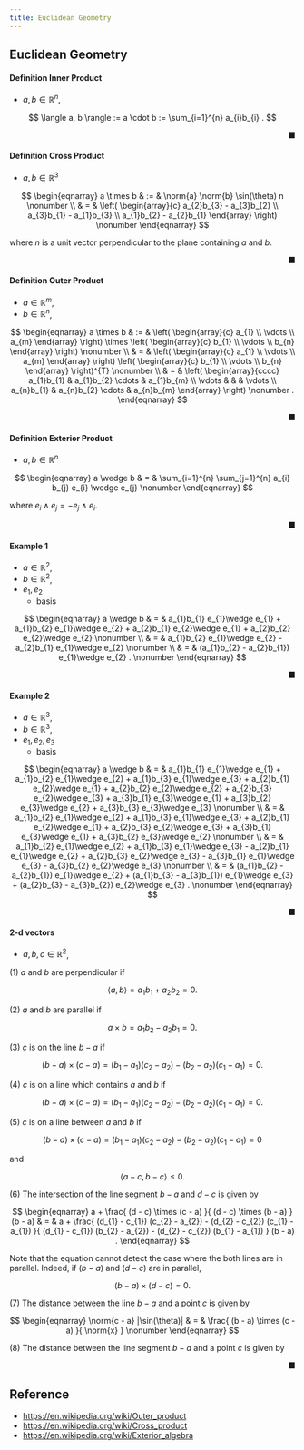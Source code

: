 ```yaml
---
title: Euclidean Geometry
---
```


## Euclidean Geometry

#### Definition Inner Product
- $a, b \in \mathbb{R}^{n}$,

$$
    \langle a, b \rangle
    :=
    a \cdot b
    :=
    \sum_{i=1}^{n}
        a_{i}b_{i}
    .
$$

<div class="end-of-statement" style="text-align: right">■</div>

#### Definition Cross Product
- $a, b \in \mathbb{R}^{3}$

$$
\begin{eqnarray}
    a \times b
    & := &
        \norm{a}
        \norm{b}
        \sin(\theta)
        n
    \nonumber
    \\
    & = &
        \left(
            \begin{array}{c}
                a_{2}b_{3} - a_{3}b_{2}
                \\
                a_{3}b_{1} - a_{1}b_{3}
                \\
                a_{1}b_{2} - a_{2}b_{1}
            \end{array}
        \right)
    \nonumber
\end{eqnarray}
$$

where $n$ is a unit vector perpendicular to the plane containing $a$ and $b$.

<div class="end-of-statement" style="text-align: right">■</div>

#### Definition Outer Product
- $a \in \mathbb{R}^{m}$,
- $b \in \mathbb{R}^{n}$,

$$
\begin{eqnarray}
    a \times b
    & := &
        \left(
            \begin{array}{c}
                a_{1}
                \\
                \vdots 
                \\
                a_{m}
            \end{array}
        \right)
        \times
        \left(
            \begin{array}{c}
                b_{1}
                \\
                \vdots 
                \\
                b_{n}
            \end{array}
        \right)
    \nonumber
    \\
    & = &
        \left(
            \begin{array}{c}
                a_{1}
                \\
                \vdots 
                \\
                a_{m}
            \end{array}
        \right)
        \left(
            \begin{array}{c}
                b_{1}
                \\
                \vdots 
                \\
                b_{n}
            \end{array}
        \right)^{T}
    \nonumber
    \\
    & = &
        \left(
            \begin{array}{cccc}
                a_{1}b_{1} & a_{1}b_{2} \cdots & a_{1}b_{m}
                \\
                \vdots & & & \vdots
                \\
                a_{n}b_{1} & a_{n}b_{2} \cdots & a_{n}b_{m}
            \end{array}
        \right)
    \nonumber
    .
\end{eqnarray}
$$

<div class="end-of-statement" style="text-align: right">■</div>

#### Definition Exterior Product
- $a, b \in \mathbb{R}^{n}$

$$
\begin{eqnarray}
    a \wedge b
    & = &
        \sum_{i=1}^{n}
        \sum_{j=1}^{n}
            a_{i}
            b_{j}
            e_{i}
            \wedge
            e_{j}
    \nonumber
\end{eqnarray}
$$

where $e_{i} \wedge e_{j} = -e_{j} \wedge e_{i}$.

<div class="end-of-statement" style="text-align: right">■</div>

#### Example 1
- $a \in \mathbb{R}^{2}$,
- $b \in \mathbb{R}^{2}$,
- $e_{1}, e_{2}$
    - basis

$$
\begin{eqnarray}
    a \wedge b
    & = &
        a_{1}b_{1} e_{1}\wedge e_{1}
        +
        a_{1}b_{2} e_{1}\wedge e_{2}
        +
        a_{2}b_{1} e_{2}\wedge e_{1}
        +
        a_{2}b_{2} e_{2}\wedge e_{2}
    \nonumber
    \\
    & = &
        a_{1}b_{2} e_{1}\wedge e_{2}
        -
        a_{2}b_{1} e_{1}\wedge e_{2}
    \nonumber
    \\
    & = &
        (a_{1}b_{2} - a_{2}b_{1}) e_{1}\wedge e_{2}
    .
    \nonumber
\end{eqnarray}
$$

<div class="end-of-statement" style="text-align: right">■</div>

#### Example 2
- $a \in \mathbb{R}^{3}$,
- $b \in \mathbb{R}^{3}$,
- $e_{1}, e_{2}, e_{3}$
    - basis

$$
\begin{eqnarray}
    a \wedge b
    & = &
        a_{1}b_{1} e_{1}\wedge e_{1} 
        +
        a_{1}b_{2} e_{1}\wedge e_{2}
        +
        a_{1}b_{3} e_{1}\wedge e_{3}
        +
        a_{2}b_{1} e_{2}\wedge e_{1}
        +
        a_{2}b_{2} e_{2}\wedge e_{2}
        +
        a_{2}b_{3} e_{2}\wedge e_{3}
        +
        a_{3}b_{1} e_{3}\wedge e_{1}
        +
        a_{3}b_{2} e_{3}\wedge e_{2}
        +
        a_{3}b_{3} e_{3}\wedge e_{3}
    \nonumber
    \\
    & = &
        a_{1}b_{2} e_{1}\wedge e_{2}
        +
        a_{1}b_{3} e_{1}\wedge e_{3}
        +
        a_{2}b_{1} e_{2}\wedge e_{1}
        +
        a_{2}b_{3} e_{2}\wedge e_{3}
        +
        a_{3}b_{1} e_{3}\wedge e_{1}
        +
        a_{3}b_{2} e_{3}\wedge e_{2}
    \nonumber
    \\
    & = &
        a_{1}b_{2} e_{1}\wedge e_{2}
        +
        a_{1}b_{3} e_{1}\wedge e_{3}
        -
        a_{2}b_{1} e_{1}\wedge e_{2}
        +
        a_{2}b_{3} e_{2}\wedge e_{3}
        -
        a_{3}b_{1} e_{1}\wedge e_{3}
        -
        a_{3}b_{2} e_{2}\wedge e_{3}
    \nonumber
    \\
    & = &
        (a_{1}b_{2} - a_{2}b_{1}) e_{1}\wedge e_{2}
        +
        (a_{1}b_{3} - a_{3}b_{1}) e_{1}\wedge e_{3}
        +
        (a_{2}b_{3} - a_{3}b_{2}) e_{2}\wedge e_{3}
    .
    \nonumber
\end{eqnarray}
$$

<div class="end-of-statement" style="text-align: right">■</div>

#### 2-d vectors
- $a, b, c \in \mathbb{R}^{2}$,

(1) $a$ and $b$ are perpendicular if

$$
    \langle a, b \rangle
    =
    a_{1}b_{1}
    +
    a_{2}b_{2}
    =
    0.
$$

(2) $a$ and $b$ are parallel if

$$
    a \times b
    =
    a_{1}b_{2} - a_{2}b_{1}
    =
    0
    .
$$

(3) $c$ is on the line $b - a$ if 

$$
    (b - a) \times (c - a)
    =
        (b_{1} - a_{1})(c_{2} - a_{2})
        -
        (b_{2} - a_{2})(c_{1} - a_{1})
    =
    0
    .
$$

(4) $c$ is on a line which contains $a$ and $b$ if 

$$
    (b - a) \times (c - a)
    =
        (b_{1} - a_{1})(c_{2} - a_{2})
        -
        (b_{2} - a_{2})(c_{1} - a_{1})
    =
    0
    .
$$

(5) $c$ is on a line between $a$ and $b$ if 

$$
    (b - a) \times (c - a)
    =
        (b_{1} - a_{1})(c_{2} - a_{2})
        -
        (b_{2} - a_{2})(c_{1} - a_{1})
    =
    0
$$

and 

$$
    \langle a - c, b - c \rangle
    \le
    0
    .
$$

(6) The intersection of the line segment $b - a$ and $d - c$ is given by

$$
\begin{eqnarray}
    a
    +
    \frac{
        (d - c)
        \times
        (c - a)
    }{
        (d - c)
        \times
        (b - a)
    }
    (b - a)
    & = &
        a
        +
        \frac{
            (d_{1} - c_{1})
            (c_{2} - a_{2})
            -
            (d_{2} - c_{2})
            (c_{1} - a_{1})
        }{
            (d_{1} - c_{1})
            (b_{2} - a_{2})
            -
            (d_{2} - c_{2})
            (b_{1} - a_{1})
        }
        (b - a)
    .
\end{eqnarray}
$$

Note that the equation cannot detect the case where the both lines are in parallel.
Indeed, if $(b - a)$ and $(d - c)$ are in parallel,

$$
    (b - a)
    \times
    (d - c)
    =
    0
    .
$$

(7) The distance between the line $b - a$ and a point $c$ is given by

$$
\begin{eqnarray}
    \norm{c - a} |\sin(\theta)|
    & = &
        \frac{
            (b - a) \times (c - a)
        }{
            \norm{x}
        }
    \nonumber
\end{eqnarray}
$$

(8) The distance between the line segment $b - a$ and a point $c$ is given by



<div class="end-of-statement" style="text-align: right">■</div>


## Reference
- https://en.wikipedia.org/wiki/Outer_product
- https://en.wikipedia.org/wiki/Cross_product
- https://en.wikipedia.org/wiki/Exterior_algebra
